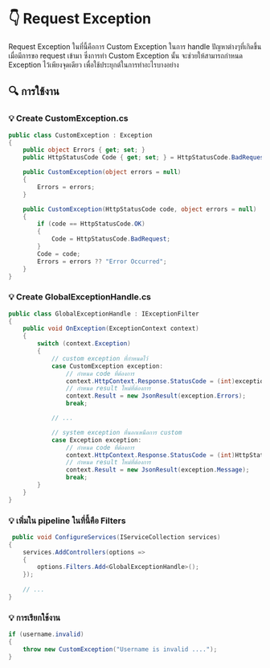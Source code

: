 # :point_down: Request Exception

Request Exception ในที่นี้คือการ Custom Exception ในการ handle ปัญหาต่างๆที่เกิดขึ้นเมื่อมีการขอ request เข้ามา ซึ่งการทำ Custom Exception นั้น
จะช่วยให้สามารถกำหนด Exception ไว้เพียงจุดเดียว เพื่อใช้ประยุกต์ในการทำอะไรบางอย่าง

## :mag: การใช้งาน

### :bulb: Create CustomException.cs
```c#
public class CustomException : Exception
{
    public object Errors { get; set; }
    public HttpStatusCode Code { get; set; } = HttpStatusCode.BadRequest;

    public CustomException(object errors = null)
    {
        Errors = errors;
    }

    public CustomException(HttpStatusCode code, object errors = null)
    {
        if (code == HttpStatusCode.OK) 
        {
            Code = HttpStatusCode.BadRequest;
        }
        Code = code;
        Errors = errors ?? "Error Occurred";
    }
}
```

### :bulb: Create GlobalExceptionHandle.cs
```c#
public class GlobalExceptionHandle : IExceptionFilter
{
    public void OnException(ExceptionContext context)
    {
        switch (context.Exception)
        {
            // custom exception ที่กำหนดไว้
            case CustomException exception:
                // กำหนด code ที่ต้องการ
                context.HttpContext.Response.StatusCode = (int)exception.Code;
                // กำหนด result ใหม่ที่ต้องการ
                context.Result = new JsonResult(exception.Errors);
                break;

            // ...

            // system exception ที่นอกเหนือการ custom 
            case Exception exception:
                // กำหนด code ที่ต้องการ
                context.HttpContext.Response.StatusCode = (int)HttpStatusCode.InternalServerError;
                // กำหนด result ใหม่ที่ต้องการ
                context.Result = new JsonResult(exception.Message);
                break;
        }
    }
}
```

### :bulb: เพิ่มใน pipeline ในที่นี้คือ Filters
```c#
 public void ConfigureServices(IServiceCollection services)
{
    services.AddControllers(options =>
    {
        options.Filters.Add<GlobalExceptionHandle>();
    });
    
    // ...
}
```

### :bulb: การเรียกใช้งาน
```c#
if (username.invalid)
{
    throw new CustomException("Username is invalid ....");
}
```


